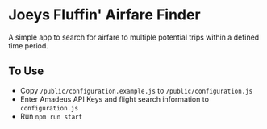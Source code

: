 # Joeys Fluffin' Airfare Finder
A simple app to search for airfare to multiple potential trips within a defined time period.
## To Use
- Copy `/public/configuration.example.js` to `/public/configuration.js`
- Enter Amadeus API Keys and flight search information to `configuration.js`
- Run `npm run start`
